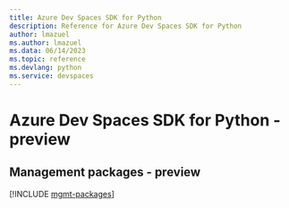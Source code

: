```yaml
---
title: Azure Dev Spaces SDK for Python
description: Reference for Azure Dev Spaces SDK for Python
author: lmazuel
ms.author: lmazuel
ms.data: 06/14/2023
ms.topic: reference
ms.devlang: python
ms.service: devspaces
---
```

# Azure Dev Spaces SDK for Python - preview

## Management packages - preview
[!INCLUDE [mgmt-packages](dev-spaces-mgmt-index.md)]